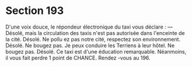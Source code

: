 # Section 193

D'une voix douce, le répondeur électronique du taxi vous déclare
:
— Désolé, mais la circulation des taxis n'est pas autorisée dans
l'enceinte de la cité. Désolé. Ne pollu ez pas notre cité, respectez
son environnement. Désolé. Ne bougez pas. Je peux conduire les
Terriens à leur hôtel. Ne bougez pas. Désolé.
Ce taxi est d'une éducation remarquable. Néanmoins, il vous fait
perdre  1 point de  CHANCE.  Rendez -vous au 196.